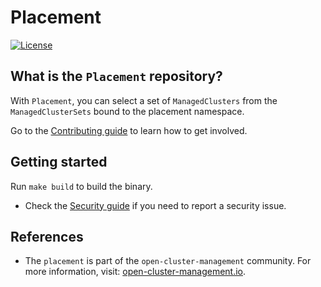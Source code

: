 # Placement

[![License](https://img.shields.io/:license-apache-blue.svg)](http://www.apache.org/licenses/LICENSE-2.0.html)

## What is the `Placement` repository?

With `Placement`, you can select a set of `ManagedClusters` from the `ManagedClusterSets` bound to the placement namespace.

Go to the [Contributing guide](CONTRIBUTING.md) to learn how to get involved.

## Getting started

Run `make build` to build the binary.

- Check the [Security guide](SECURITY.md) if you need to report a security issue.

## References

- The `placement` is part of the `open-cluster-management` community. For more information, visit: [open-cluster-management.io](https://open-cluster-management.io).
